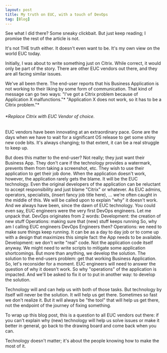 ```yaml
---
layout: post
title: My truth on EUC, with a touch of DevOps
tag: [Blog]
---
```


See what I did there? Some sneaky clickbait. But just keep reading; I promise the rest of the article is not.

It's not THE truth either. It doesn't even want to be. It's my own view on the world EUC today.

Initially, I was about to write something just on Citrix. While correct, it would only be part of the story. There are other EUC vendors out there, and they are all facing similar issues.

We've all been there. The end-user reports that his Business Application is not working to their liking by some form of communication.
That kind of message can go two ways:
"I've got a Citrix problem because of Application X malfunctions."*
"Application X does not work, so it has to be a Citrix problem."*
###### *Replace Citrix with EUC Vendor of choice.

EUC vendors have been innovating at an extraordinary pace. Gone are the days when we have to wait for a significant OS release to get some shiny new code bits. It's always changing; to that extent, it can be a real struggle to keep up.

But does this matter to the end-user? Not really; they just want their Business App. They don't care if the technology provides a watermark, prevents them from taking a screenshot, etc. They wish to use their application to get their job done.
When the application doesn't work, however, the application rarely gets the blame. It will be the EUC technology. Even the original developers of the application can be reluctant to accept responsibility and just blame "Citrix" or whatever.
As EUC admins, operators, specialists, (insert fancy job title here), ... we're often caught in the middle of this. We will be called upon to explain "why" it doesn't work. And we always have been, since the dawn of EUC technology. You could even say, EUC engineers were the very first DevOps engineers.
Let me unpack that.
DevOps originates from 2 words:
Development: the creation of new stuff
Operations: making sure that (new) stuff keeps running
 So, why am I calling EUC engineers DevOps Engineers then?
Operations: we need to make sure things keep running. It can be as a day to day job or to come up with a design that maximizes this simple fact: the App needs to be available.
Development: we don't write "real" code. Not the application code itself anyway. We might need to write scripts to mitigate some application shortcomings. But more than anything, we develop the solution. The solution to the end-users problem: get that working Business Application.
So, let's reconsider for a moment. EUC engineers will need to answer the question of why it doesn't work. So why "operations" of the application is impacted. And we'll be asked to fix it or to put in another way: to develop the solution.

Technology will and can help us with both of those tasks. But technology by itself will never be the solution. It will help us get there. Sometimes so fast we don't realize it. But it will always be "the tool" that will help us get there, not the endpoint of the journey of fixing something.

To wrap up this blog post, this is a question to all EUC vendors out there: if you can't explain why (new) technology will help us solve issues or make it better in general, go back to the drawing board and come back when you can.

Technology doesn't matter; it's about the people knowing how to make the most of it.
